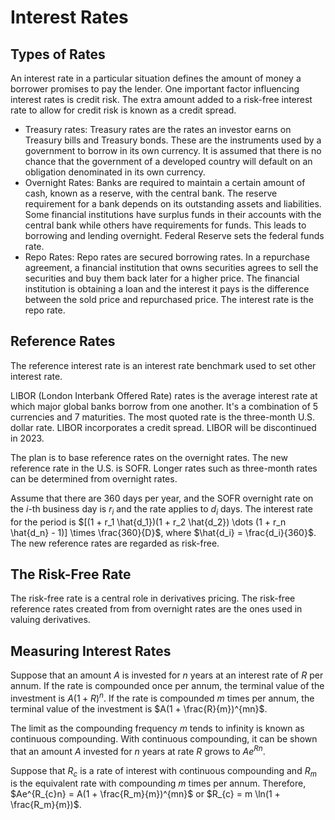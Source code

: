 # Interest Rates

## Types of Rates

An interest rate in a particular situation defines the amount of money a borrower promises to pay the lender. One important factor influencing interest rates is credit risk. The extra amount added to a risk-free interest rate to allow for credit risk is known as a credit spread.

- Treasury rates: Treasury rates are the rates an investor earns on Treasury bills and Treasury bonds. These are the instruments used by a government to borrow in its own currency. It is assumed that there is no chance that the government of a developed country will default on an obligation denominated in its own currency.
- Overnight Rates: Banks are required to maintain a certain amount of cash, known as a reserve, with the central bank. The reserve requirement for a bank depends on its outstanding assets and liabilities. Some financial institutions have surplus funds in their accounts with the central bank while others have requirements for funds. This leads to borrowing and lending overnight. Federal Reserve sets the federal funds rate.
- Repo Rates: Repo rates are secured borrowing rates. In a repurchase agreement, a financial institution that owns securities agrees to sell the securities and buy them back later for a higher price. The financial institution is obtaining a loan and the interest it pays is the difference between the sold price and repurchased price. The interest rate is the repo rate.

## Reference Rates

The reference interest rate is an interest rate benchmark used to set other interest rate.

LIBOR (London Interbank Offered Rate) rates is the average interest rate at which major global banks borrow from one another. It's a combination of 5 currencies and 7 maturities. The most quoted rate is the three-month U.S. dollar rate. LIBOR incorporates a credit spread. LIBOR will be discontinued in 2023.

The plan is to base reference rates on the overnight rates. The new reference rate in the U.S. is SOFR. Longer rates such as three-month rates can be determined from overnight rates.

Assume that there are 360 days per year, and the SOFR overnight rate on the $i$-th business day is $r_i$ and the rate applies to $d_i$ days. The interest rate for the period is $[(1 + r_1 \hat{d_1})(1 + r_2 \hat{d_2}) \dots (1 + r_n \hat{d_n} - 1)] \times \frac{360}{D}$, where $\hat{d_i} = \frac{d_i}{360}$. The new reference rates are regarded as risk-free.

## The Risk-Free Rate

The risk-free rate is a central role in derivatives pricing. The risk-free reference rates created from from overnight rates are the ones used in valuing derivatives.

## Measuring Interest Rates

Suppose that an amount $A$ is invested for $n$ years at an interest rate of $R$ per annum. If the rate is compounded once per annum, the terminal value of the investment is $A(1 + R)^n$. If the rate is compounded $m$ times per annum, the terminal value of the investment is $A(1 + \frac{R}{m})^{mn}$.

The limit as the compounding frequency $m$ tends to infinity is known as continuous compounding. With continuous compounding, it can be shown that an amount $A$ invested for $n$ years at rate $R$ grows to $Ae^{Rn}$.

Suppose that $R_c$ is a rate of interest with continuous compounding and $R_m$ is the equivalent rate with compounding $m$ times per annum. Therefore, $Ae^{R_{c}n} = A(1 + \frac{R_m}{m})^{mn}$ or $R_{c} = m \ln(1 + \frac{R_m}{m})$.
